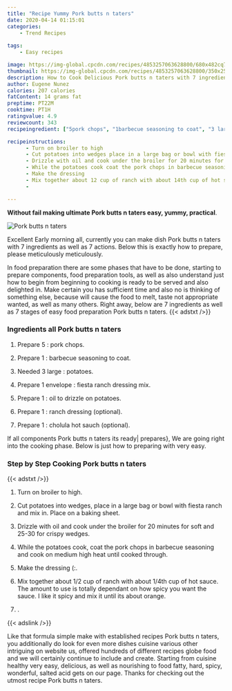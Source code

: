 ```yaml
---
title: "Recipe Yummy Pork butts n taters"
date: 2020-04-14 01:15:01
categories:
    - Trend Recipes
    
tags:
    - Easy recipes

image: https://img-global.cpcdn.com/recipes/4853257063628800/680x482cq70/pork-butts-n-taters-recipe-main-photo.jpg
thumbnail: https://img-global.cpcdn.com/recipes/4853257063628800/350x250cq70/pork-butts-n-taters-recipe-main-photo.jpg
description: How to Cook Delicious Pork butts n taters with 7 ingredients and 7 stages of easy cooking.
author: Eugene Nunez
calories: 207 calories
fatContent: 14 grams fat
preptime: PT22M
cooktime: PT1H
ratingvalue: 4.9
reviewcount: 343
recipeingredient: ["5pork chops", "1barbecue seasoning to coat", "3 largepotatoes", "1 envelopefiesta ranch dressing mix", "1oil to drizzle on potatoes", "1ranch dressing optional", "1cholula hot sauch optional"]

recipeinstructions: 
      - Turn on broiler to high 
      - Cut potatoes into wedges place in a large bag or bowl with fiesta ranch and mix in Place on a baking sheet 
      - Drizzle with oil and cook under the broiler for 20 minutes for soft and 2530 for crispy wedges 
      - While the potatoes cook coat the pork chops in barbecue seasoning and cook on medium high heat until cooked through 
      - Make the dressing  
      - Mix together about 12 cup of ranch with about 14th cup of hot sauce The amount to use is totally dependant on how spicy you want the sauce I like it spicy and mix it until its about orange 
      - 

---
```




**Without fail making ultimate Pork butts n taters easy, yummy, practical**. 


![Pork butts n taters](https://img-global.cpcdn.com/recipes/4853257063628800/680x482cq70/pork-butts-n-taters-recipe-main-photo.jpg "Pork butts n taters")




Excellent Early morning all, currently you can make dish Pork butts n taters with 7 ingredients as well as 7 actions. Below this is exactly how to prepare, please meticulously meticulously.

In food preparation there are some phases that have to be done, starting to prepare components, food preparation tools, as well as also understand just how to begin from beginning to cooking is ready to be served and also delighted in. Make certain you has sufficient time and also no is thinking of something else, because will cause the food to melt, taste not appropriate wanted, as well as many others. Right away, below are 7 ingredients as well as 7 stages of easy food preparation Pork butts n taters.
{{< adstxt />}}

### Ingredients all Pork butts n taters


1. Prepare 5 : pork chops.

1. Prepare 1 : barbecue seasoning to coat.

1. Needed 3 large : potatoes.

1. Prepare 1 envelope : fiesta ranch dressing mix.

1. Prepare 1 : oil to drizzle on potatoes.

1. Prepare 1 : ranch dressing (optional).

1. Prepare 1 : cholula hot sauch (optional).



If all components Pork butts n taters its ready| prepares}, We are going right into the cooking phase. Below is just how to preparing with very easy.

### Step by Step Cooking Pork butts n taters

{{< adstxt />}}


1. Turn on broiler to high.



1. Cut potatoes into wedges, place in a large bag or bowl with fiesta ranch and mix in. Place on a baking sheet.



1. Drizzle with oil and cook under the broiler for 20 minutes for soft and 25-30 for crispy wedges.



1. While the potatoes cook, coat the pork chops in barbecue seasoning and cook on medium high heat until cooked through.



1. Make the dressing (:.



1. Mix together about 1/2 cup of ranch with about 1/4th cup of hot sauce. The amount to use is totally dependant on how spicy you want the sauce. I like it spicy and mix it until its about orange.



1. .





{{< adslink />}}

Like that formula simple make with established recipes Pork butts n taters, you additionally do look for even more dishes cuisine various other intriguing on website us, offered hundreds of different recipes globe food and we will certainly continue to include and create. Starting from cuisine healthy very easy, delicious, as well as nourishing to food fatty, hard, spicy, wonderful, salted acid gets on our page. Thanks for checking out the utmost recipe Pork butts n taters.
